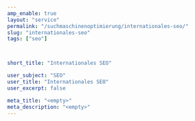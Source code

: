 ```yaml
---
amp_enable: true
layout: "service"
permalink: "/suchmaschinenoptimierung/internationales-seo/"
slug: "internationales-seo"
tags: ["seo"]



short_title: "Internationales SEO"

user_subject: "SEO"
user_title: "Internationales SEO"
user_excerpt: false

meta_title: "<empty>"
meta_description: "<empty>"
---
```

